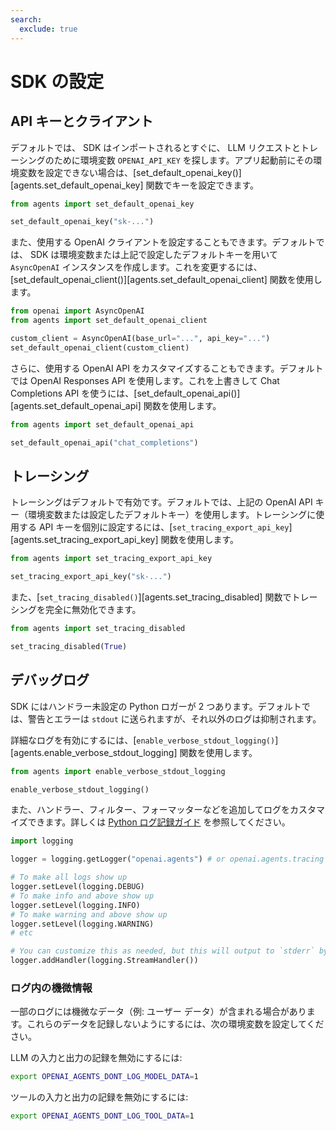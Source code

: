 ```yaml
---
search:
  exclude: true
---
```

# SDK の設定

## API キーとクライアント

デフォルトでは、 SDK はインポートされるとすぐに、 LLM リクエストとトレーシングのために環境変数 `OPENAI_API_KEY` を探します。アプリ起動前にその環境変数を設定できない場合は、[set_default_openai_key()][agents.set_default_openai_key] 関数でキーを設定できます。

```python
from agents import set_default_openai_key

set_default_openai_key("sk-...")
```

また、使用する OpenAI クライアントを設定することもできます。デフォルトでは、 SDK は環境変数または上記で設定したデフォルトキーを用いて `AsyncOpenAI` インスタンスを作成します。これを変更するには、[set_default_openai_client()][agents.set_default_openai_client] 関数を使用します。

```python
from openai import AsyncOpenAI
from agents import set_default_openai_client

custom_client = AsyncOpenAI(base_url="...", api_key="...")
set_default_openai_client(custom_client)
```

さらに、使用する OpenAI API をカスタマイズすることもできます。デフォルトでは OpenAI Responses API を使用します。これを上書きして Chat Completions API を使うには、[set_default_openai_api()][agents.set_default_openai_api] 関数を使用します。

```python
from agents import set_default_openai_api

set_default_openai_api("chat_completions")
```

## トレーシング

トレーシングはデフォルトで有効です。デフォルトでは、上記の OpenAI API キー（環境変数または設定したデフォルトキー）を使用します。トレーシングに使用する API キーを個別に設定するには、[`set_tracing_export_api_key`][agents.set_tracing_export_api_key] 関数を使用します。

```python
from agents import set_tracing_export_api_key

set_tracing_export_api_key("sk-...")
```

また、[`set_tracing_disabled()`][agents.set_tracing_disabled] 関数でトレーシングを完全に無効化できます。

```python
from agents import set_tracing_disabled

set_tracing_disabled(True)
```

## デバッグログ

SDK にはハンドラー未設定の Python ロガーが 2 つあります。デフォルトでは、警告とエラーは `stdout` に送られますが、それ以外のログは抑制されます。

詳細なログを有効にするには、[`enable_verbose_stdout_logging()`][agents.enable_verbose_stdout_logging] 関数を使用します。

```python
from agents import enable_verbose_stdout_logging

enable_verbose_stdout_logging()
```

また、ハンドラー、フィルター、フォーマッターなどを追加してログをカスタマイズできます。詳しくは [Python ログ記録ガイド](https://docs.python.org/3/howto/logging.html) を参照してください。

```python
import logging

logger = logging.getLogger("openai.agents") # or openai.agents.tracing for the Tracing logger

# To make all logs show up
logger.setLevel(logging.DEBUG)
# To make info and above show up
logger.setLevel(logging.INFO)
# To make warning and above show up
logger.setLevel(logging.WARNING)
# etc

# You can customize this as needed, but this will output to `stderr` by default
logger.addHandler(logging.StreamHandler())
```

### ログ内の機微情報

一部のログには機微なデータ（例: ユーザー データ）が含まれる場合があります。これらのデータを記録しないようにするには、次の環境変数を設定してください。

LLM の入力と出力の記録を無効にするには:

```bash
export OPENAI_AGENTS_DONT_LOG_MODEL_DATA=1
```

ツールの入力と出力の記録を無効にするには:

```bash
export OPENAI_AGENTS_DONT_LOG_TOOL_DATA=1
```